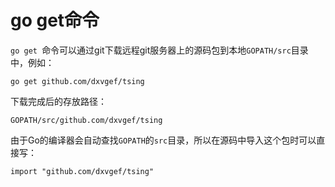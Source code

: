 # go get命令
`go get `命令可以通过git下载远程git服务器上的源码包到本地`GOPATH/src`目录中，例如：

`go get github.com/dxvgef/tsing`

下载完成后的存放路径：

`GOPATH/src/github.com/dxvgef/tsing`

由于Go的编译器会自动查找`GOPATH`的`src`目录，所以在源码中导入这个包时可以直接写：

```
import "github.com/dxvgef/tsing"
```